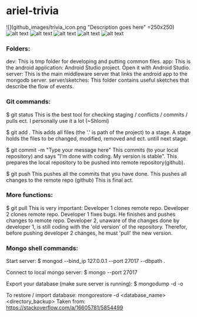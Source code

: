 # ariel-trivia

![](github_images/trivia_icon.png "Description goes here" =250x250)
![alt text](github_images/home.png)
![alt text](github_images/questions.png)
![alt text](github_images/question.png)
![alt text](github_images/success.png)
![alt text](github_images/post_trivia.png)











### Folders:

dev: This is tmp folder for developing and putting common files.
app: This is the android application: Android Studio project. Open it with Android Studio.
server: This is the main middleware server that links the android app to the mongodb server.
server/sketches: This folder contains useful sketches that describe the flow of events.

### Git commands:

$ git status
This is the best tool for checking staging / conflicts / commits / pulls ect.
I personally use it a lot (~Shlomi)

$ git add .
This adds all files (the '.' is path of the project) to a stage.
A stage holds the files to be changed, modified, removed and ect. untill next stage.

$ git commit -m "Type your message here"
This commits (to your local repository) and says "I'm done with coding. My version is stable". This prepares the local repository to be pushed into remote repository(github).

$ git push
This pushes all the commits that you have done. This pushes all changes to the remote repo (github)
This is final act.

### More functions:

$ git pull
This is very important: Developer 1 clones remote repo. Developer 2 clones remote repo. Developer 1 fixes bugs. He finishes and pushes changes to remote repo.
Developer 2, unaware of the changes done by developer 1, is still coding with the 'old version' of the repository.
Therefor, before pushing developer 2 changes, he must 'pull' the new version.

### Mongo shell commands:

Start server:
$ mongod --bind_ip 127.0.0.1 --port 27017 --dbpath .

Connect to local mongo server:
$ mongo --port 27017

Export your database (make sure server is running): 
$ mongodump -d <database name> -o <path to export to>

To restore / import database:
mongorestore -d <database_name> <directory_backup>
Taken from: https://stackoverflow.com/a/16605781/5854499
